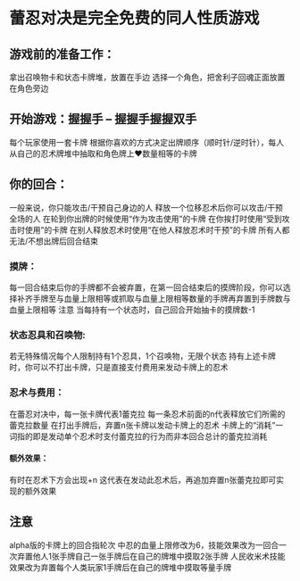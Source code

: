 # 蕾忍对决是完全免费的同人性质游戏
## 游戏前的准备工作：
拿出召唤物卡和状态卡牌堆，放置在手边
选择一个角色，把舍利子回魂正面放置在角色旁边
## 开始游戏：握握手 – 握握手握握双手
每个玩家使用一套卡牌
根据你喜欢的方式决定出牌顺序（顺时针/逆时针），每人从自己的忍术牌堆中抽取和角色牌上❤数量相等的卡牌
## 你的回合：
一般来说，你只能攻击/干预自己身边的人
释放一个位移忍术后你可以攻击/干预全场的人
在轮到你出牌的时候使用“作为攻击使用”的卡牌
在你挨打时使用“受到攻击时使用”的卡牌
在别人释放忍术时使用“在他人释放忍术时干预”的卡牌
所有人都无法/不想出牌后回合结束
### 摸牌：
每一回合结束后你的手牌都不会被弃置，在第一回合结束后的摸牌阶段，你可以选择补齐手牌至与血量上限相等或抓取与血量上限相等数量的手牌再弃置到手牌数与血量上限相等
注意 当每持有一个状态时，自己回合开始抽卡的摸牌数-1
### 状态忍具和召唤物:
若无特殊情况每个人限制持有1个忍具，1个召唤物，无限个状态
持有上述卡牌时，你可以不打出卡牌，只是直接支付费用来发动卡牌上的忍术
### 忍术与费用：
在蕾忍对决中，每一张卡牌代表1蕾克拉
每一条忍术前面的n代表释放它们所需的蕾克拉数量
在打出手牌后，弃置n张卡牌以发动卡牌上的忍术
卡牌上的“消耗”一词指的即是发动单个忍术时支付蕾克拉的行为而非本回合总计的蕾克拉消耗
#### 额外效果：
有时在忍术下方会出现+n
这代表在发动此忍术后，再追加弃置n张蕾克拉即可实现的额外效果
## 注意
alpha版的卡牌上的回合指轮次
中忍的血量上限修改为6，技能效果改为一回合一次弃置他人1张手牌自己一张手牌后在自己的牌堆中摸取2张手牌
人民收米术技能效果改为弃置每个人类玩家1手牌后在自己的牌堆中摸取等量手牌


